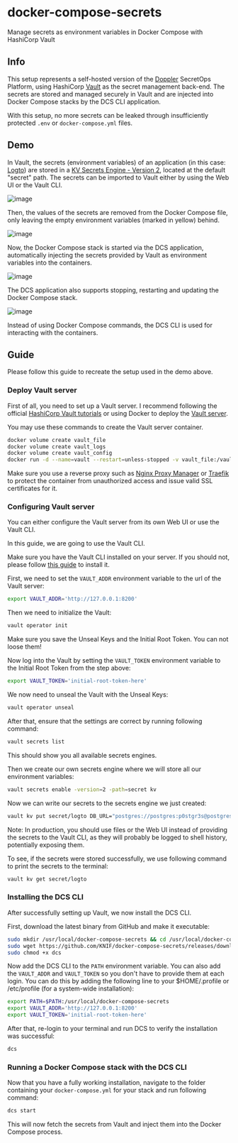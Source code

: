 # docker-compose-secrets

Manage secrets as environment variables in Docker Compose with HashiCorp Vault

## Info

This setup represents a self-hosted version of the [Doppler](https://www.doppler.com) SecretOps Platform, using HashiCorp [Vault](https://www.vaultproject.io) as the secret management back-end.
The secrets are stored and managed securely in Vault and are injected into Docker Compose stacks by the DCS CLI application.

With this setup, no more secrets can be leaked through insufficiently protected `.env` or `docker-compose.yml` files.

## Demo

In Vault, the secrets (environment variables) of an application (in this case: [Logto](https://logto.io)) are stored in a [KV Secrets Engine - Version 2](https://developer.hashicorp.com/vault/docs/secrets/kv/kv-v2), located at the default "secret" path.
The secrets can be imported to Vault either by using the Web UI or the Vault CLI.

![image](https://user-images.githubusercontent.com/36514045/209883550-1f2851e1-ecdc-4d72-96a3-adb1d87c3844.png)

Then, the values of the secrets are removed from the Docker Compose file, only leaving the empty environment variables (marked in yellow) behind.

![image](https://user-images.githubusercontent.com/36514045/209885615-bd330192-09c6-4d73-9ce0-dc4a3fdc1c7e.png)

Now, the Docker Compose stack is started via the DCS application, automatically injecting the secrets provided by Vault as environment variables into the containers.

![image](https://user-images.githubusercontent.com/36514045/209884922-fc129f45-bbc4-4919-888a-cb303fa2b2ff.png)

The DCS application also supports stopping, restarting and updating the Docker Compose stack.

![image](https://user-images.githubusercontent.com/36514045/209885715-e9a5139a-0d3a-4e67-be53-9c3cbb3e3c54.png)

Instead of using Docker Compose commands, the DCS CLI is used for interacting with the containers.

## Guide

Please follow this guide to recreate the setup used in the demo above.

### Deploy Vault server

First of all, you need to set up a Vault server.
I recommend following the official [HashiCorp Vault tutorials](https://developer.hashicorp.com/vault/tutorials/getting-started) or using Docker to deploy the [Vault server](https://hub.docker.com/_/vault).

You may use these commands to create the Vault server container.

```bash
docker volume create vault_file
docker volume create vault_logs
docker volume create vault_config
docker run -d --name=vault --restart=unless-stopped -v vault_file:/vault/file -v vault_logs:/vault/logs -v vault_config:/vault/config --cap-add=IPC_LOCK -e 'VAULT_LOCAL_CONFIG={"storage": {"file": {"path": "/vault/file"}}, "listener": [{"tcp": { "address": "0.0.0.0:8200", "tls_disable": true}}], "default_lease_ttl": "168h", "max_lease_ttl": "720h", "ui": true}' -p 8200:8200 vault server
```

Make sure you use a reverse proxy such as [Nginx Proxy Manager](https://nginxproxymanager.com) or [Traefik](https://traefik.io/traefik) to protect the container from unauthorized access and issue valid SSL certificates for it.

### Configuring Vault server

You can either configure the Vault server from its own Web UI or use the Vault CLI.

In this guide, we are going to use the Vault CLI.

Make sure you have the Vault CLI installed on your server.
If you should not, please follow [this guide](https://developer.hashicorp.com/vault/tutorials/getting-started/getting-started-install) to install it.

First, we need to set the `VAULT_ADDR` environment variable to the url of the Vault server:

```bash
export VAULT_ADDR='http://127.0.0.1:8200'
```

Then we need to initialize the Vault:

```bash
vault operator init
```

Make sure you save the Unseal Keys and the Initial Root Token. You can not loose them!

Now log into the Vault by setting the `VAULT_TOKEN` environment variable to the Initial Root Token from the step above:

```bash
export VAULT_TOKEN='initial-root-token-here'
```

We now need to unseal the Vault with the Unseal Keys:

```bash
vault operator unseal
```

After that, ensure that the settings are correct by running following command:

```bash
vault secrets list
```

This should show you all available secrets engines.

Then we create our own secrets engine where we will store all our environment variables:

```bash
vault secrets enable -version=2 -path=secret kv
```

Now we can write our secrets to the secrets engine we just created:

```bash
vault kv put secret/logto DB_URL="postgres://postgres:p0stgr3s@postgres:5432/logto" ENDPOINT="https://logto.yourdomain.com" POSTGRES_DB="logto" POSTGRES_PASSWORD="p0stgr3s" POSTGRES_USER="postgres" TRUST_PROXY_HEADER="1"
```

Note: In production, you should use files or the Web UI instead of providing the secrets to the Vault CLI, as they will probably be logged to shell history, potentially exposing them.

To see, if the secrets were stored successfully, we use following command to print the secrets to the terminal:

```bash
vault kv get secret/logto
```

### Installing the DCS CLI

After successfully setting up Vault, we now install the DCS CLI.

First, download the latest binary from GitHub and make it executable:

```bash
sudo mkdir /usr/local/docker-compose-secrets && cd /usr/local/docker-compose-secrets
sudo wget https://github.com/KNIF/docker-compose-secrets/releases/download/v1.0/dcs
sudo chmod +x dcs
```

Now add the DCS CLI to the `PATH` environment variable. You can also add the `VAULT_ADDR` and `VAULT_TOKEN` so you don't have to provide them at each login.
You can do this by adding the following line to your $HOME/.profile or /etc/profile (for a system-wide installation):

```bash
export PATH=$PATH:/usr/local/docker-compose-secrets
export VAULT_ADDR='http://127.0.0.1:8200'
export VAULT_TOKEN='initial-root-token-here'
```

After that, re-login to your terminal and run DCS to verify the installation was successful:

```bash
dcs
```

### Running a Docker Compose stack with the DCS CLI

Now that you have a fully working installation, navigate to the folder containing your `docker-compose.yml` for your stack and run following command:

```bash
dcs start
```

This will now fetch the secrets from Vault and inject them into the Docker Compose process.
